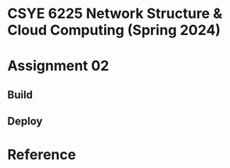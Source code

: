 # CSYE 6225 Network Structure & Cloud Computing (Spring 2024)

# Assignment 02

## Build

## Deploy

# Reference
